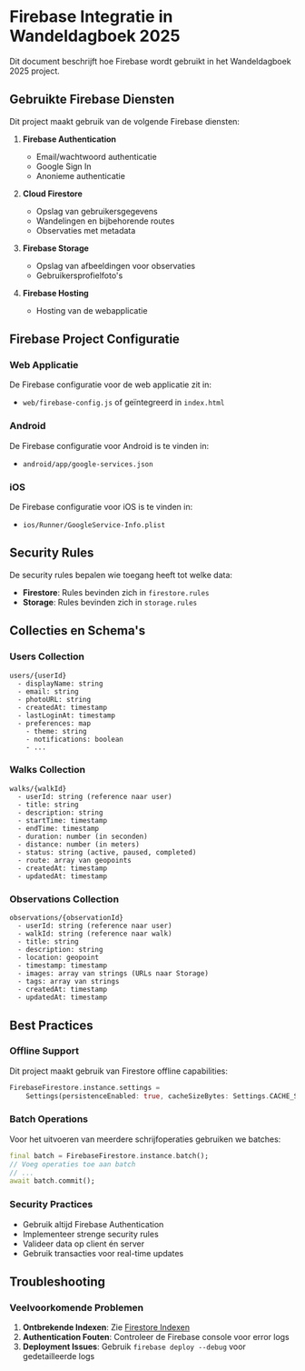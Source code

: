 # Firebase Integratie in Wandeldagboek 2025

Dit document beschrijft hoe Firebase wordt gebruikt in het Wandeldagboek 2025 project.

## Gebruikte Firebase Diensten

Dit project maakt gebruik van de volgende Firebase diensten:

1. **Firebase Authentication**
   - Email/wachtwoord authenticatie
   - Google Sign In
   - Anonieme authenticatie

2. **Cloud Firestore**
   - Opslag van gebruikersgegevens
   - Wandelingen en bijbehorende routes
   - Observaties met metadata

3. **Firebase Storage**
   - Opslag van afbeeldingen voor observaties
   - Gebruikersprofielfoto's

4. **Firebase Hosting**
   - Hosting van de webapplicatie

## Firebase Project Configuratie

### Web Applicatie

De Firebase configuratie voor de web applicatie zit in:
- `web/firebase-config.js` of geïntegreerd in `index.html`

### Android

De Firebase configuratie voor Android is te vinden in:
- `android/app/google-services.json`

### iOS

De Firebase configuratie voor iOS is te vinden in:
- `ios/Runner/GoogleService-Info.plist`

## Security Rules

De security rules bepalen wie toegang heeft tot welke data:

- **Firestore**: Rules bevinden zich in `firestore.rules`
- **Storage**: Rules bevinden zich in `storage.rules`

## Collecties en Schema's

### Users Collection

```
users/{userId}
  - displayName: string
  - email: string
  - photoURL: string
  - createdAt: timestamp
  - lastLoginAt: timestamp
  - preferences: map
    - theme: string
    - notifications: boolean
    - ...
```

### Walks Collection

```
walks/{walkId}
  - userId: string (reference naar user)
  - title: string
  - description: string
  - startTime: timestamp
  - endTime: timestamp
  - duration: number (in seconden)
  - distance: number (in meters)
  - status: string (active, paused, completed)
  - route: array van geopoints
  - createdAt: timestamp
  - updatedAt: timestamp
```

### Observations Collection

```
observations/{observationId}
  - userId: string (reference naar user)
  - walkId: string (reference naar walk)
  - title: string
  - description: string
  - location: geopoint
  - timestamp: timestamp
  - images: array van strings (URLs naar Storage)
  - tags: array van strings
  - createdAt: timestamp
  - updatedAt: timestamp
```

## Best Practices

### Offline Support

Dit project maakt gebruik van Firestore offline capabilities:

```dart
FirebaseFirestore.instance.settings = 
    Settings(persistenceEnabled: true, cacheSizeBytes: Settings.CACHE_SIZE_UNLIMITED);
```

### Batch Operations

Voor het uitvoeren van meerdere schrijfoperaties gebruiken we batches:

```dart
final batch = FirebaseFirestore.instance.batch();
// Voeg operaties toe aan batch
// ...
await batch.commit();
```

### Security Practices

- Gebruik altijd Firebase Authentication
- Implementeer strenge security rules
- Valideer data op client én server
- Gebruik transacties voor real-time updates

## Troubleshooting

### Veelvoorkomende Problemen

1. **Ontbrekende Indexen**: Zie [Firestore Indexen](firestore-indexen.md)
2. **Authentication Fouten**: Controleer de Firebase console voor error logs
3. **Deployment Issues**: Gebruik `firebase deploy --debug` voor gedetailleerde logs 